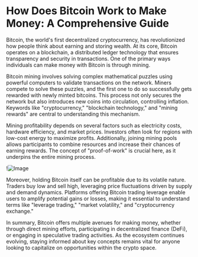 # How Does Bitcoin Work to Make Money: A Comprehensive Guide

Bitcoin, the world's first decentralized cryptocurrency, has revolutionized how people think about earning and storing wealth. At its core, Bitcoin operates on a blockchain, a distributed ledger technology that ensures transparency and security in transactions. One of the primary ways individuals can make money with Bitcoin is through mining.

Bitcoin mining involves solving complex mathematical puzzles using powerful computers to validate transactions on the network. Miners compete to solve these puzzles, and the first one to do so successfully gets rewarded with newly minted bitcoins. This process not only secures the network but also introduces new coins into circulation, controlling inflation. Keywords like "cryptocurrency," "blockchain technology," and "mining rewards" are central to understanding this mechanism.

Mining profitability depends on several factors such as electricity costs, hardware efficiency, and market prices. Investors often look for regions with low-cost energy to maximize profits. Additionally, joining mining pools allows participants to combine resources and increase their chances of earning rewards. The concept of "proof-of-work" is crucial here, as it underpins the entire mining process.

!![Image](https://github.com/user-attachments/assets/b6e7b7a2-655e-4d44-8baa-20c566a3cb65)

Moreover, holding Bitcoin itself can be profitable due to its volatile nature. Traders buy low and sell high, leveraging price fluctuations driven by supply and demand dynamics. Platforms offering Bitcoin trading leverage enable users to amplify potential gains or losses, making it essential to understand terms like "leverage trading," "market volatility," and "cryptocurrency exchange."

In summary, Bitcoin offers multiple avenues for making money, whether through direct mining efforts, participating in decentralized finance (DeFi), or engaging in speculative trading activities. As the ecosystem continues evolving, staying informed about key concepts remains vital for anyone looking to capitalize on opportunities within the crypto space.